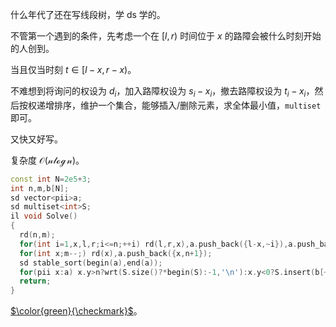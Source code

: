 什么年代了还在写线段树，学 ds 学的。

不管第一个遇到的条件，先考虑一个在 $[l,r)$ 时间位于 $x$ 的路障会被什么时刻开始的人创到。

当且仅当时刻 $t\in[l-x,r-x)$。

不难想到将询问的权设为 $d_i$，加入路障权设为 $s_i-x_i$，撤去路障权设为 $t_i-x_i$，然后按权递增排序，维护一个集合，能够插入/删除元素，求全体最小值，`multiset` 即可。

又快又好写。

复杂度 $\mathcal{O(n\log n)}$。

```cpp
const int N=2e5+3;
int n,m,b[N];
sd vector<pii>a;
sd multiset<int>S;
il void Solve()
{
  rd(n,m);
  for(int i=1,x,l,r;i<=n;++i) rd(l,r,x),a.push_back({l-x,~i}),a.push_back({r-x,i}),b[i]=x;
  for(int x;m--;) rd(x),a.push_back({x,n+1});
  sd stable_sort(begin(a),end(a));
  for(pii x:a) x.y>n?wrt(S.size()?*begin(S):-1,'\n'):x.y<0?S.insert(b[~x.y]),7:(S.erase(S.find(b[x.y])),7);
  return;
}
```

[$\color{green}{\checkmark}$](https://atcoder.jp/contests/abc128/submissions/44367084)。